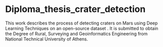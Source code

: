 # Diploma_thesis_crater_detection
This work describes the process of detecting craters on Mars using Deep Learning Techniques on an open-source dataset . It is submitted to obtain the Degree of Rural, Surveying and Geoinformatics Engineering from National Technical University of Athens. 
